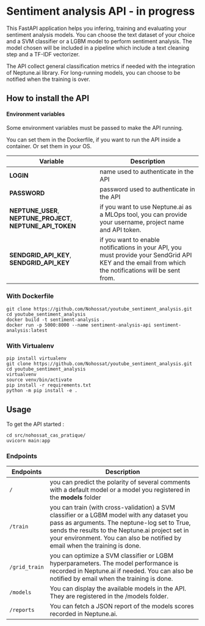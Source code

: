 # Sentiment analysis API - in progress

This FastAPI application helps you infering, training and evaluating your sentiment analysis models.
You can choose the text dataset of your choice and a SVM classifier or a LGBM model to perform sentiment analysis.
The model chosen will be included in a pipeline which include a text cleaning step and a TF-IDF vectorizer.

The API collect general classification metrics if needed with the integration of Neptune.ai library.
For long-running models, you can choose to be notified when the training is over.


## How to install the API

#### Environment variables

Some environment variables must be passed to make the API running.

You can set them in the Dockerfile, if you want to run the API inside a container.
Or set them in your OS.

| Variable | Description |
|---------|------------|
|**LOGIN**| name used to authenticate in the API |
|**PASSWORD**| password used to authenticate in the API |
|**NEPTUNE_USER**, **NEPTUNE_PROJECT**, **NEPTUNE_API_TOKEN** | if you want to use Neptune.ai as a MLOps tool, you can provide your username, project name and API token.|
|**SENDGRID_API_KEY**, **SENDGRID_API_KEY**| if you want to enable notifications in your API, you must provide your SendGrid API KEY and the email from which the notifications will be sent from. |


### With Dockerfile

```
git clone https://github.com/Nohossat/youtube_sentiment_analysis.git
cd youtube_sentiment_analysis
docker build -t sentiment-analysis .
docker run -p 5000:8000 --name sentiment-analysis-api sentiment-analysis:latest
```

### With Virtualenv

```shell
pip install virtualenv
git clone https://github.com/Nohossat/youtube_sentiment_analysis.git
cd youtube_sentiment_analysis
virtualvenv
source venv/bin/activate
pip install -r requirements.txt
python -m pip install -e .
```


## Usage

To get the API started :

```
cd src/nohossat_cas_pratique/
uvicorn main:app
```

### Endpoints

|Endpoints| Description|
|---------|------------|
|`/`| you can predict the polarity of several comments with a default model or a model you registered in the **models** folder|
|`/train`| you can train (with cross-validation) a SVM classifier or a LGBM model with any dataset you pass as arguments. The neptune-log set to True, sends the results to the Neptune.ai project set in your environment. You can also be notified by email when the training is done.|
|`/grid_train`| you can optimize a SVM classifier or LGBM hyperparameters. The model performance is recorded in Neptune.ai if needed. You can also be notified by email when the training is done.|
|`/models`| You can display the available models in the API. They are registered in the /models folder.|
|`/reports`| You can fetch a JSON report of the models scores recorded in Neptune.ai.|
